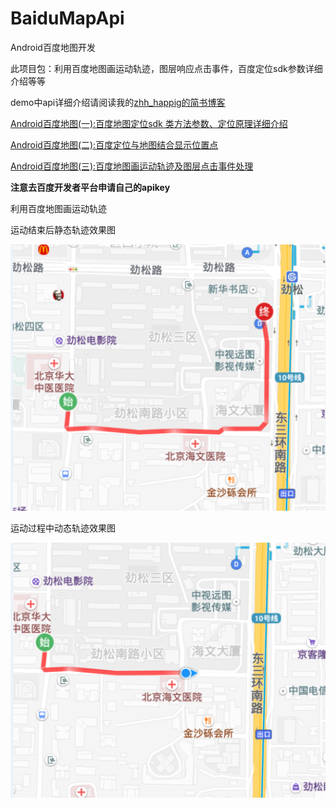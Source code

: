 # BaiduMapApi
Android百度地图开发

此项目包：利用百度地图画运动轨迹，图层响应点击事件，百度定位sdk参数详细介绍等等

demo中api详细介绍请阅读我的[zhh_happig的简书博客](http://www.jianshu.com/u/d82bd37b1d29)

[Android百度地图(一):百度地图定位sdk 类方法参数、定位原理详细介绍](http://www.jianshu.com/p/29ccac3e1e42)

[Android百度地图(二):百度定位与地图结合显示位置点](http://www.jianshu.com/p/fdd1ba783495)

[Android百度地图(三):百度地图画运动轨迹及图层点击事件处理](http://www.jianshu.com/p/2ad4c2077dfd)

**注意去百度开发者平台申请自己的apikey**

利用百度地图画运动轨迹

运动结束后静态轨迹效果图

![github](/a.png)

运动过程中动态轨迹效果图

![github](/b.png)
